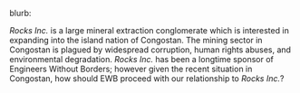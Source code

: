 blurb:

_Rocks Inc._ is a large mineral extraction conglomerate which is interested in expanding into the island nation of Congostan.
The mining sector in Congostan is plagued by widespread corruption, human rights abuses, and environmental degradation.
_Rocks Inc._ has been a longtime sponsor of Engineers Without Borders; however given the recent situation in Congostan, how should EWB proceed with our relationship to _Rocks Inc._?
